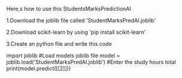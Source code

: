 Here,s how to use this StudentsMarksPredictionAI

1.Download the joblib file called 'StudentMarksPredAI.joblib'

2.Download scikit-learn by using 'pip install scikit-learn'

3.Create an python file and write this code 

import joblib
#Load models joblib file
model = joblib.load('StudentMarksPredAI.joblib')
#Enter the study hours total
print(model.predict([[2]]))




